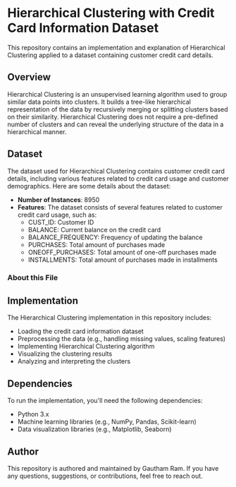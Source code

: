 # Hierarchical Clustering with Credit Card Information Dataset

This repository contains an implementation and explanation of Hierarchical Clustering applied to a dataset containing customer credit card details.

## Overview

Hierarchical Clustering is an unsupervised learning algorithm used to group similar data points into clusters. It builds a tree-like hierarchical representation of the data by recursively merging or splitting clusters based on their similarity. Hierarchical Clustering does not require a pre-defined number of clusters and can reveal the underlying structure of the data in a hierarchical manner.

## Dataset

The dataset used for Hierarchical Clustering contains customer credit card details, including various features related to credit card usage and customer demographics. Here are some details about the dataset:

- **Number of Instances**: 8950
- **Features**: The dataset consists of several features related to customer credit card usage, such as:
  - CUST_ID: Customer ID
  - BALANCE: Current balance on the credit card
  - BALANCE_FREQUENCY: Frequency of updating the balance
  - PURCHASES: Total amount of purchases made
  - ONEOFF_PURCHASES: Total amount of one-off purchases made
  - INSTALLMENTS: Total amount of purchases made in installments

### About this File


## Implementation

The Hierarchical Clustering implementation in this repository includes:

- Loading the credit card information dataset
- Preprocessing the data (e.g., handling missing values, scaling features)
- Implementing Hierarchical Clustering algorithm
- Visualizing the clustering results
- Analyzing and interpreting the clusters

## Dependencies

To run the implementation, you'll need the following dependencies:

- Python 3.x
- Machine learning libraries (e.g., NumPy, Pandas, Scikit-learn)
- Data visualization libraries (e.g., Matplotlib, Seaborn)

## Author

This repository is authored and maintained by Gautham Ram. If you have any questions, suggestions, or contributions, feel free to reach out.
